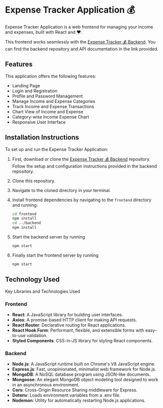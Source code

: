 # Expense Tracker Application 💰 

Expense Tracker Application is a web frontend for managing your income and expenses, built with React and ❤️.

This frontend works seamlessly with the [Expense Tracker 💰 Backend](https://github.com/ivedantsharma/Expense-Tracker-Backend). You can find the backend repository and API documentation in the link provided.

## Features

This application offers the following features:

- Landing Page
- Login and Registration
- Profile and Password Management
- Manage Income and Expense Categories
- Track Income and Expense Transactions
- Chart View of Income and Expense
- Category-wise Income Expense Chart
- Responsive User Interface

## Installation Instructions

To set up and run the Expense Tracker Application:

1. First, download or clone the [Expense Tracker 💰 Backend](https://github.com/ivedantsharma/Expense-Tracker-Backend) repository. Follow the setup and configuration instructions provided in the backend repository.

2. Clone this repository.

3. Navigate to the cloned directory in your terminal.

4. Install frontend dependencies by navigating to the `frontend` directory and running:
   ```sh
   cd frontend
   npm install
   cd ../backend
   npm install
5. Start the backend server by running
   ```sh
   npm start
6. Finally start the frontend server by running
    ```sh
    npm start

## Technology Used

Key Libraries and Technologies Used

### Frontend

- **React**: A JavaScript library for building user interfaces.
- **Axios**: A promise-based HTTP client for making API requests.
- **React Router**: Declarative routing for React applications.
- **React Hook Form**: Performant, flexible, and extensible forms with easy-to-use validation.
- **Styled Components**: CSS-in-JS library for styling React components.

### Backend

- **Node.js**: A JavaScript runtime built on Chrome's V8 JavaScript engine.
- **Express.js**: Fast, unopinionated, minimalist web framework for Node.js.
- **MongoDB**: A NoSQL database program using JSON-like documents.
- **Mongoose**: An elegant MongoDB object modeling tool designed to work in an asynchronous environment.
- **Cors**: Cross-Origin Resource Sharing middleware for Express.
- **Dotenv**: Loads environment variables from a .env file.
- **Nodemon**: Utility for automatically restarting Node.js applications.
